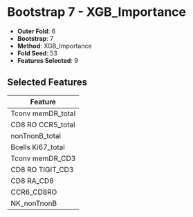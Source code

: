 # Bootstrap 7 - XGB_Importance

- **Outer Fold**: 6
- **Bootstrap**: 7
- **Method**: XGB_Importance
- **Fold Seed**: 53
- **Features Selected**: 9

## Selected Features

| Feature |
|---------|
| Tconv memDR_total |
| CD8 RO CCR5_total |
| nonTnonB_total |
| Bcells Ki67_total |
| Tconv memDR_CD3 |
| CD8 RO TIGIT_CD3 |
| CD8 RA_CD8 |
| CCR6_CD8RO |
| NK_nonTnonB |
